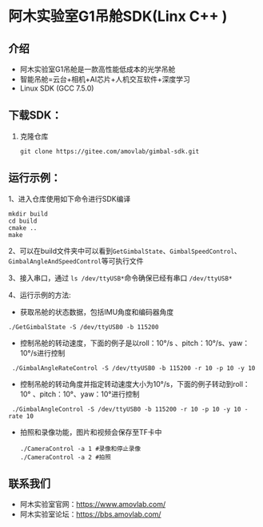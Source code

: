 # 阿木实验室G1吊舱SDK(Linx C++ )



## 介绍

- 阿木实验室G1吊舱是一款高性能低成本的光学吊舱
- 智能吊舱=云台+相机+AI芯片+人机交互软件+深度学习
- Linux SDK (GCC 7.5.0) 



## 下载SDK：

1. 克隆仓库 

   `git clone https://gitee.com/amovlab/gimbal-sdk.git`  
   
   

## 运行示例：

1、进入仓库使用如下命令进行SDK编译

```
mkdir build 
cd build
cmake ..
make 
```

2、可以在build文件夹中可以看到`GetGimbalState`、`GimbalSpeedControl`、`GimbalAngleAndSpeedControl`等可执行文件

3、接入串口，通过 `ls /dev/ttyUSB*`命令确保已经有串口 `/dev/ttyUSB*`

4、运行示例的方法:

- 获取吊舱的状态数据，包括IMU角度和编码器角度

```
./GetGimbalState -S /dev/ttyUSB0 -b 115200
```

- 控制吊舱的转动速度，下面的例子是以roll：10°/s 、pitch：10°/s、yaw：10°/s进行控制

```
 ./GimbalAngleRateControl -S /dev/ttyUSB0 -b 115200 -r 10 -p 10 -y 10
```

- 控制吊舱的转动角度并指定转动速度大小为10°/s，下面的例子转动到roll：10° 、pitch：10°、yaw：10°进行控制

```
 ./GimbalAngleControl -S /dev/ttyUSB0 -b 115200 -r 10 -p 10 -y 10 -rate 10
```

- 拍照和录像功能，图片和视频会保存至TF卡中

  ```
  ./CameraControl -a 1 #录像和停止录像  
  ./CameraControl -a 2 #拍照
  ```


## 联系我们

- 阿木实验室官网：https://www.amovlab.com/
- 阿木实验室论坛：https://bbs.amovlab.com/

